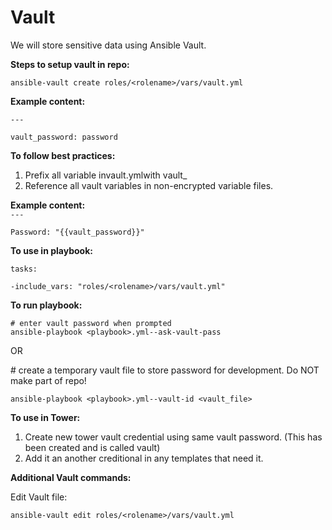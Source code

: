 # Vault

We will store sensitive data using Ansible Vault.

**Steps to setup vault in repo:**

`ansible-vault create roles/<rolename>/vars/vault.yml`

**Example content:**

`---`

`vault_password: password`

**To follow best practices:**

1. Prefix all variable invault.ymlwith vault\_
2. Reference all vault variables in non-encrypted variable files.

**Example content:**\
`---`

`Password: "{{vault_password}}"`

**To use in playbook:**

`tasks:`

`-include_vars: "roles/<rolename>/vars/vault.yml"`

**To run playbook:**

`# enter vault password when prompted  `\
`ansible-playbook <playbook>.yml--ask-vault-pass`

OR

\# create a temporary vault file to store password for development. Do NOT make part of repo!

`ansible-playbook <playbook>.yml--vault-id <vault_file>`

**To use in Tower:**

1. Create new tower vault credential using same vault password. (This has been created and is called vault)
2. Add it an another creditional in any templates that need it.

**Additional Vault commands:**

Edit Vault file:

`ansible-vault edit roles/<rolename>/vars/vault.yml`
